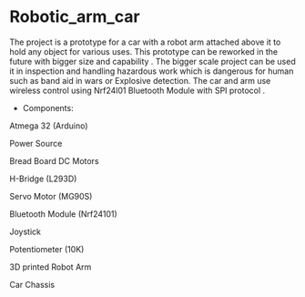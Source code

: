 # Robotic_arm_car

The project is a prototype for a car with a robot arm attached above it to hold any object for various uses. This prototype can be reworked in the future with bigger size and capability .
The bigger scale project can be used it in inspection and handling hazardous work which is dangerous for human such as band aid in wars or Explosive detection. The car and arm use wireless control using Nrf24l01 Bluetooth Module with SPI protocol .

- Components:

Atmega 32 (Arduino)

Power Source

Bread Board DC Motors

H-Bridge (L293D)

Servo Motor (MG90S) 

Bluetooth Module (Nrf24101)

Joystick

Potentiometer (10K)

3D printed Robot Arm

Car Chassis
